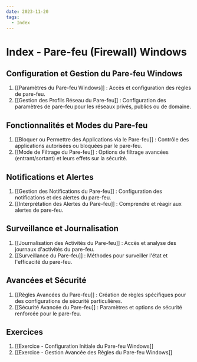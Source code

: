 ```yaml
---
date: 2023-11-20
tags:
  - Index
---
```

# Index - Pare-feu (Firewall) Windows

## Configuration et Gestion du Pare-feu Windows

1. [[Paramètres du Pare-feu Windows]] : Accès et configuration des règles de pare-feu.
2. [[Gestion des Profils Réseau du Pare-feu]] : Configuration des paramètres de pare-feu pour les réseaux privés, publics ou de domaine.

## Fonctionnalités et Modes du Pare-feu

1. [[Bloquer ou Permettre des Applications via le Pare-feu]] : Contrôle des applications autorisées ou bloquées par le pare-feu.
2. [[Mode de Filtrage du Pare-feu]] : Options de filtrage avancées (entrant/sortant) et leurs effets sur la sécurité.

## Notifications et Alertes

1. [[Gestion des Notifications du Pare-feu]] : Configuration des notifications et des alertes du pare-feu.
2. [[Interprétation des Alertes du Pare-feu]] : Comprendre et réagir aux alertes de pare-feu.

## Surveillance et Journalisation

1. [[Journalisation des Activités du Pare-feu]] : Accès et analyse des journaux d'activités du pare-feu.
2. [[Surveillance du Pare-feu]] : Méthodes pour surveiller l'état et l'efficacité du pare-feu.

## Avancées et Sécurité

1. [[Règles Avancées du Pare-feu]] : Création de règles spécifiques pour des configurations de sécurité particulières.
2. [[Sécurité Avancée du Pare-feu]] : Paramètres et options de sécurité renforcée pour le pare-feu.

## Exercices
1. [[Exercice - Configuration Initiale du Pare-feu Windows]]
2. [[Exercice - Gestion Avancée des Règles du Pare-feu Windows]]